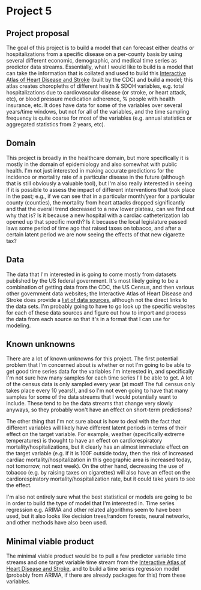# Project 5

## Project proposal
The goal of this project is to build a model that can forecast either deaths or hospitalizations from a specific disease on a per-county basis by using several different economic, demographic, and medical time series as predictor data streams. Essentially, what I would like to build is a model that can take the information that is collated and used to build this [Interactive Atlas of Heart Disease and Stroke](https://www.cdc.gov/dhdsp/maps/atlas/index.htm) (built by the CDC) and build a model; this atlas creates choropleths of different health & SDOH variables, e.g. total hospitalizations due to cardiovascular disease (or stroke, or heart attack, etc), or blood pressure medication adherence, % people with health insurance, etc. It does have data for some of the variables over several years/time windows, but not for all of the variables, and the time sampling frequency is quite coarse for most of the variables (e.g. annual statistics or aggregated statistics from 2 years, etc).

## Domain
This project is broadly in the healthcare domain, but more specifically it is mostly in the domain of epidemiology and also somewhat with public health. I'm not just interested in making accurate predictions for the incidence or mortality rate of a particular disease in the future (although that is still obviously a valuable tool), but I'm also really interested in seeing if it is possible to assess the impact of different interventions that took place in the past; e.g., if we can see that in a particular month/year for a particular county (counties), the mortality from heart attacks dropped significantly and that the overall trend decreased to a new lower plateau, can we find out why that is? Is it because a new hospital with a cardiac catheterization lab opened up that specific month? Is it because the local legislature passed laws some period of time ago that raised taxes on tobacco, and after a certain latent period we are now seeing the effects of that new cigarette tax?

## Data
The data that I'm interested in is going to come mostly from datasets published by the US federal government. It's most likely going to be a combination of getting data from the CDC, the US Census, and then various other government data websites; the Interactive Atlas of Heart Disease and Stroke does provide a [list of data sources](https://www.cdc.gov/dhdsp/maps/atlas/data-sources.html), although not the direct links to the data sets. I'm probably going to have to go look up the specific websites for each of these data sources and figure out how to import and process the data from each source so that it's in a format that I can use for modeling.

## Known unknowns
There are a lot of known unknowns for this project. The first potential problem that I'm concerned about is whether or not I'm going to be able to get good time series data for the variables I'm interested in, and specifically I'm not sure how many samples for each time series I'll be able to get. A lot of the census data is only sampled every year (at most! The full census only takes place every 10 years!), and so I'm not even going to have that many samples for some of the data streams that I would potentially want to include. These tend to be the data streams that change very slowly anyways, so they probably won't have an effect on short-term predictions?

The other thing that I'm not sure about is how to deal with the fact that different variables will likely have different latent periods in terms of their effect on the target variable. For example, weather (specifically extreme temperatures) is thought to have an effect on cardiorespiratory mortality/hospitalizations, but it clearly has an almost immediate effect on the target variable (e.g. if it is 100F outside today, then the risk of increased cardiac mortality/hospitalization in this geographic area is increased today, not tomorrow, not next week). On the other hand, decreasing the use of tobacco (e.g. by raising taxes on cigarettes) will also have an effect on the cardiorespiratory mortality/hospitalization rate, but it could take years to see the effect.

I'm also not entirely sure what the best statistical or models are going to be in order to build the type of model that I'm interested in. Time series regression e.g. ARIMA and other related algorithms seem to have been used, but it also looks like decision trees/random forests, neural networks, and other methods have also been used.

## Minimal viable product
The minimal viable product would be to pull a few predictor variable time streams and one target variable time stream from the [Interactive Atlas of Heart Disease and Stroke](https://www.cdc.gov/dhdsp/maps/atlas/index.htm), and to build a time series regression model (probably from ARIMA, if there are already packages for this) from these variables.
